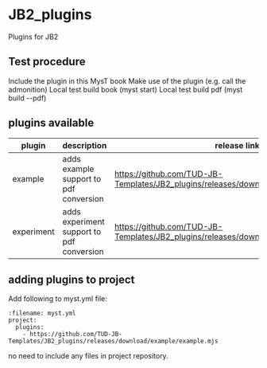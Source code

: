 # JB2_plugins
Plugins for JB2


## Test procedure
Include the plugin in this MysT book
Make use of the plugin (e.g. call the admonition)
Local test build book (myst start)
Local test build pdf  (myst build --pdf)

## plugins available 

| plugin | description | release link |
| -------- | -------- | -------- |
| example  | adds example support to pdf conversion  | https://github.com/TUD-JB-Templates/JB2_plugins/releases/download/example/example.mjs  |
| experiment  | adds experiment support to pdf conversion  | https://github.com/TUD-JB-Templates/JB2_plugins/releases/download/example/example.mjs  |

## adding plugins to project

Add following to myst.yml file: 

```{code} yaml
:filename: myst.yml
project:
  plugins:
    - https://github.com/TUD-JB-Templates/JB2_plugins/releases/download/example/example.mjs
```
no need to include any files in project repository.